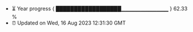 - ⏳ Year progress { ██████████████████▁▁▁▁▁▁▁▁▁▁▁▁ } 62.33 %
- ⏰ Updated on Wed, 16 Aug 2023 12:31:30 GMT

